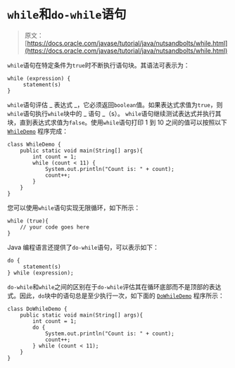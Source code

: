 # `while`和`do-while`语句

> 原文： [https://docs.oracle.com/javase/tutorial/java/nutsandbolts/while.html](https://docs.oracle.com/javase/tutorial/java/nutsandbolts/while.html)

`while`语句在特定条件为`true`时不断执行语句块。其语法可表示为：

```
while (expression) {
     statement(s)
}

```

`while`语句评估 _ 表达式 _，它必须返回`boolean`值。如果表达式求值为`true`，则`while`语句执行`while`块中的 _ 语句 _（s）。 `while`语句继续测试表达式并执行其块，直到表达式求值为`false`。使用`while`语句打印 1 到 10 之间的值可以按照以下 [`WhileDemo`](examples/WhileDemo.java) 程序完成：

```
class WhileDemo {
    public static void main(String[] args){
        int count = 1;
        while (count < 11) {
            System.out.println("Count is: " + count);
            count++;
        }
    }
}

```

您可以使用`while`语句实现无限循环，如下所示：

```
while (true){
    // your code goes here
}

```

Java 编程语言还提供了`do-while`语句，可以表示如下：

```
do {
     statement(s)
} while (expression);

```

`do-while`和`while`之间的区别在于`do-while`评估其在循环底部而不是顶部的表达式。因此，`do`块中的语句总是至少执行一次，如下面的 [`DoWhileDemo`](examples/DoWhileDemo.java) 程序所示：

```
class DoWhileDemo {
    public static void main(String[] args){
        int count = 1;
        do {
            System.out.println("Count is: " + count);
            count++;
        } while (count < 11);
    }
}

```